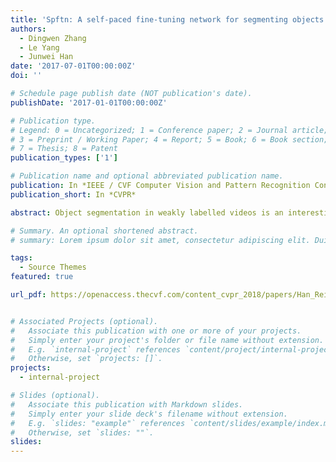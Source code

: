 ```yaml
---
title: 'Spftn: A self-paced fine-tuning network for segmenting objects in weakly labelled videos.'
authors:
  - Dingwen Zhang
  - Le Yang
  - Junwei Han
date: '2017-07-01T00:00:00Z'
doi: ''

# Schedule page publish date (NOT publication's date).
publishDate: '2017-01-01T00:00:00Z'

# Publication type.
# Legend: 0 = Uncategorized; 1 = Conference paper; 2 = Journal article;
# 3 = Preprint / Working Paper; 4 = Report; 5 = Book; 6 = Book section;
# 7 = Thesis; 8 = Patent
publication_types: ['1']

# Publication name and optional abbreviated publication name.
publication: In *IEEE / CVF Computer Vision and Pattern Recognition Conference*
publication_short: In *CVPR*

abstract: Object segmentation in weakly labelled videos is an interesting yet challenging task, which aims at learning to perform category-specific video object segmentation by only using video-level tags. Existing works in this research area might still have some limitations, e.g., lack of effective DNN-based learning frameworks, under-exploring the context information, and requiring to leverage the unstable negative video collection, which prevent them from obtaining more promising performance. To this end, we propose a novel self-paced fine-tuning network (SPFTN)-based framework, which could learn to explore the context information within the video frames and capture adequate object semantics without using the negative videos. To perform weakly supervised learning based on the deep neural network, we make the earliest effort to integrate the self-paced learning regime and the deep neural network into a unified and compatible framework, leading to the self-paced fine-tuning network. Comprehensive experiments on the large-scale YouTube-Objects and DAVIS datasets demonstrate that the proposed approach achieves superior performance as compared with other state-of-the-art methods as well as the baseline networks and models.

# Summary. An optional shortened abstract.
# summary: Lorem ipsum dolor sit amet, consectetur adipiscing elit. Duis posuere tellus ac convallis placerat. Proin tincidunt magna sed ex sollicitudin condimentum.

tags:
  - Source Themes
featured: true

url_pdf: https://openaccess.thecvf.com/content_cvpr_2018/papers/Han_Reinforcement_Cutting-Agent_Learning_CVPR_2018_paper.pdf


# Associated Projects (optional).
#   Associate this publication with one or more of your projects.
#   Simply enter your project's folder or file name without extension.
#   E.g. `internal-project` references `content/project/internal-project/index.md`.
#   Otherwise, set `projects: []`.
projects:
  - internal-project

# Slides (optional).
#   Associate this publication with Markdown slides.
#   Simply enter your slide deck's filename without extension.
#   E.g. `slides: "example"` references `content/slides/example/index.md`.
#   Otherwise, set `slides: ""`.
slides:
---
```

